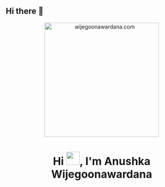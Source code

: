 ## Hi there 👋

<div align="center" width="50">
    <img alt="wijegoonawardana.com" src="https://i.pinimg.com/736x/60/f3/b4/60f3b40f904c6aa05416389792b03897.jpg" width="300"/>
</div>
<h1 align="center">Hi <img src="https://i.pinimg.com/736x/60/f3/b4/60f3b40f904c6aa05416389792b03897.jpg" width="35">, I'm Anushka Wijegoonawardana</h1>




<!--
**ivanjalid1/ivanjalid1** is a ✨ _special_ ✨ repository because its `README.md` (this file) appears on your GitHub profile.

Here are some ideas to get you started:

- 🔭 I’m currently working on ...
- 🌱 I’m currently learning ...
- 👯 I’m looking to collaborate on ...
- 🤔 I’m looking for help with ...
- 💬 Ask me about ...
- 📫 How to reach me: ...
- 😄 Pronouns: ...
- ⚡ Fun fact: ...
-->
